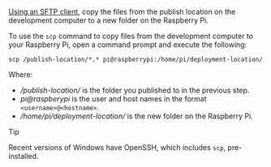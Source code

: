 [Using an SFTP client](https://www.raspberrypi.org/documentation/remote-access/ssh/sftp.md), copy the files from the publish location on the development computer to a new folder on the Raspberry Pi.

To use the `scp` command to copy files from the development computer to your Raspberry Pi, open a command prompt and execute the following:

```console
scp /publish-location/*.* pi@raspberrypi:/home/pi/deployment-location/
```

Where:

- */publish-location/* is the folder you published to in the previous step.
- *pi@raspberypi* is the user and host names in the format `<username>@<hostname>`.
- */home/pi/deployment-location/* is the new folder on the Raspberry Pi.

> [!TIP]
> Recent versions of Windows have OpenSSH, which includes `scp`, pre-installed.
